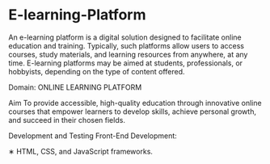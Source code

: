 # E-learning-Platform
An e-learning platform is a digital solution designed to facilitate online education and training. Typically, such platforms allow users to access courses, study materials, and learning resources from anywhere, at any time. E-learning platforms may be aimed at students, professionals, or hobbyists, depending on the type of content offered.


Domain:
ONLINE LEARNING PLATFORM

Aim
To provide accessible, high-quality education through innovative online courses that empower
learners to develop skills, achieve personal growth, and succeed in their chosen fields.


Development and Testing
Front-End Development:


∗ HTML, CSS, and JavaScript frameworks.
